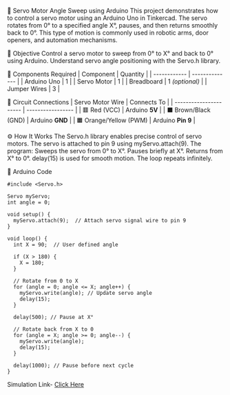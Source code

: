 🚀 Servo Motor Angle Sweep using Arduino 
This project demonstrates how to control a servo motor using an Arduino Uno in Tinkercad. The servo rotates from 0° to a specified angle X°, pauses, and then returns smoothly back to 0°. This type of motion is commonly used in robotic arms, door openers, and automation mechanisms.

🧾 Objective
Control a servo motor to sweep from 0° to X° and back to 0° using Arduino.
Understand servo angle positioning with the Servo.h library.

🔩 Components Required
| Component    | Quantity       |
| ------------ | -------------- |
| Arduino Uno  | 1              |
| Servo Motor  | 1              |
| Breadboard   | 1 *(optional)* |
| Jumper Wires | 3              |

🔌 Circuit Connections
| Servo Motor Wire       | Connects To       |
| ---------------------- | ----------------- |
| 🟥 Red (VCC)           | Arduino **5V**    |
| ⬛ Brown/Black (GND)    | Arduino **GND**   |
| 🟧 Orange/Yellow (PWM) | Arduino **Pin 9** |

⚙️ How It Works
The Servo.h library enables precise control of servo motors.
The servo is attached to pin 9 using myServo.attach(9).
The program:
Sweeps the servo from 0° to X°.
Pauses briefly at X°.
Returns from X° to 0°.
delay(15) is used for smooth motion.
The loop repeats infinitely.

🧠 Arduino Code
```
#include <Servo.h>

Servo myServo;  
int angle = 0;    

void setup() {
  myServo.attach(9);  // Attach servo signal wire to pin 9
}

void loop() {
  int X = 90;  // User defined angle 

  if (X > 180) {
    X = 180;
  }

  // Rotate from 0 to X
  for (angle = 0; angle <= X; angle++) {
    myServo.write(angle); // Update servo angle
    delay(15);
  }

  delay(500); // Pause at X°

  // Rotate back from X to 0
  for (angle = X; angle >= 0; angle--) {
    myServo.write(angle);
    delay(15);
  }

  delay(1000); // Pause before next cycle
}
```

Simulation Link-
[Click Here](https://www.tinkercad.com/things/czv62yr0VAm-servo/editel?returnTo=%2Fdashboard%2Fdesigns%2Fcircuits&sharecode=EEhVH_v-vsOW-KkSzvtoMpPi-h7yPVmf1ncIh2To780)
